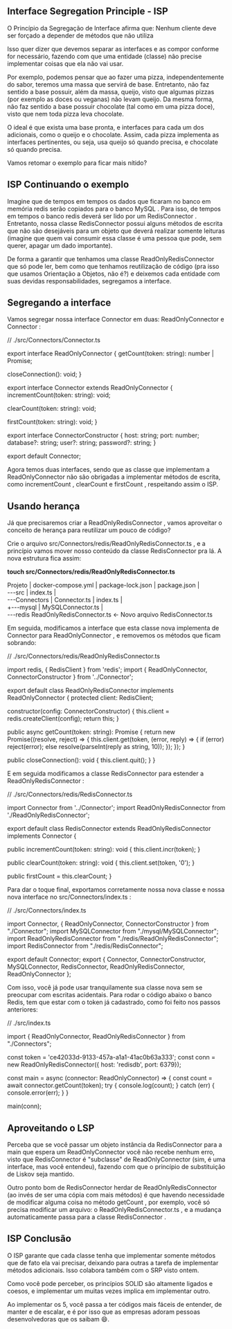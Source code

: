 ## Interface Segregation Principle - ISP

O Princípio da Segregação de Interface afirma que:
Nenhum cliente deve ser forçado a depender de métodos que não utiliza

Isso quer dizer que devemos separar as interfaces e as compor conforme for necessário, fazendo com que uma entidade (classe) não precise implementar coisas que ela não vai usar.


Por exemplo, podemos pensar que ao fazer uma pizza, independentemente do sabor, teremos uma massa que servirá de base. Entretanto, não faz sentido a base possuir, além da massa, queijo, visto que algumas pizzas (por exemplo as doces ou veganas) não levam queijo. Da mesma forma, não faz sentido a base possuir chocolate (tal como em uma pizza doce), visto que nem toda pizza leva chocolate.

O ideal é que exista uma base pronta, e interfaces para cada um dos adicionais, como o queijo e o chocolate. Assim, cada pizza implementa as interfaces pertinentes, ou seja, usa queijo só quando precisa, e chocolate só quando precisa.

Vamos retomar o exemplo para ficar mais nítido?

## ISP Continuando o exemplo

Imagine que de tempos em tempos os dados que ficaram no banco em memória redis serão copiados para o banco MySQL . Para isso, de tempos em tempos o banco redis deverá ser lido por um RedisConnector . Entretanto, nossa classe RedisConnector possui alguns métodos de escrita que não são desejáveis para um objeto que deverá realizar somente leituras (imagine que quem vai consumir essa classe é uma pessoa que pode, sem querer, apagar um dado importante).

De forma a garantir que tenhamos uma classe ReadOnlyRedisConnector que só pode ler, bem como que tenhamos reutilização de código (pra isso que usamos Orientação a Objetos, não é?) e deixemos cada entidade com suas devidas responsabilidades, segregamos a interface.

## Segregando a interface

Vamos segregar nossa interface Connector em duas: ReadOnlyConnector e Connector :

// ./src/Connectors/Connector.ts

export interface ReadOnlyConnector {
  getCount(token: string): number | Promise<number>;

  closeConnection(): void;
}

export interface Connector extends ReadOnlyConnector {
  incrementCount(token: string): void;

  clearCount(token: string): void;

  firstCount(token: string): void;
}

export interface ConnectorConstructor {
  host: string;
  port: number;
  database?: string;
  user?: string;
  password?: string;
}

export default Connector;

Agora temos duas interfaces, sendo que as classe que implementam a ReadOnlyConnector não são obrigadas a implementar métodos de escrita, como incrementCount , clearCount e firstCount , respeitando assim o ISP.


## Usando herança

Já que precisaremos criar a ReadOnlyRedisConnector , vamos aproveitar o conceito de herança para reutilizar um pouco de código?

Crie o arquivo src/Connectors/redis/ReadOnlyRedisConnector.ts , e a princípio vamos mover nosso conteúdo da classe RedisConnector pra lá. A nova estrutura fica assim:

**touch src/Connectors/redis/ReadOnlyRedisConnector.ts**

Projeto
|   docker-compose.yml
|   package-lock.json
|   package.json
|   
\---src
    |   index.ts
    |   
    \---Connectors
        |   Connector.ts
        |   index.ts
        |   
        +---mysql
        |       MySQLConnector.ts
        |       
        \---redis
                ReadOnlyRedisConnector.ts    <- Novo arquivo
                RedisConnector.ts

Em seguida, modificamos a interface que esta classe nova implementa de Connector para ReadOnlyConnector , e removemos os métodos que ficam sobrando:

// ./src/Connectors/redis/ReadOnlyRedisConnector.ts

import redis, { RedisClient } from 'redis';
import { ReadOnlyConnector, ConnectorConstructor } from '../Connector';

export default class ReadOnlyRedisConnector implements ReadOnlyConnector {
  protected client: RedisClient;

  constructor(config: ConnectorConstructor) {
    this.client = redis.createClient(config);
    return this;
  }

  public async getCount(token: string): Promise<number> {
    return new Promise((resolve, reject) => {
      this.client.get(token, (error, reply) => {
        if (error) reject(error);
        else resolve(parseInt(reply as string, 10));
      });
    });
  }

  public closeConnection(): void {
    this.client.quit();
  }
}

E em seguida modificamos a classe RedisConnector para estender a ReadOnlyRedisConnector :

// ./src/Connectors/redis/RedisConnector.ts

import Connector from '../Connector';
import ReadOnlyRedisConnector from './ReadOnlyRedisConnector';

export default class RedisConnector extends ReadOnlyRedisConnector implements Connector {

  public incrementCount(token: string): void {
    this.client.incr(token);
  }

  public clearCount(token: string): void {
    this.client.set(token, '0');
  }

  public firstCount = this.clearCount;
}


Para dar o toque final, exportamos corretamente nossa nova classe e nossa nova interface no src/Connectors/index.ts :



// ./src/Connectors/index.ts

import Connector, { ReadOnlyConnector, ConnectorConstructor } from "./Connector";
import MySQLConnector from "./mysql/MySQLConnector";
import ReadOnlyRedisConnector from "./redis/ReadOnlyRedisConnector";
import RedisConnector from "./redis/RedisConnector";

export default Connector;
export {
  Connector,
  ConnectorConstructor,
  MySQLConnector,
  RedisConnector,
  ReadOnlyRedisConnector,
  ReadOnlyConnector
};


Com isso, você já pode usar tranquilamente sua classe nova sem se preocupar com escritas acidentais. Para rodar o código abaixo o banco Redis, tem que estar com o token já cadastrado, como foi feito nos passos anteriores:


// ./src/index.ts

import { ReadOnlyConnector, ReadOnlyRedisConnector } from "./Connectors";

const token = 'ce42033d-9133-457a-a1a1-41ac0b63a333';
const conn = new ReadOnlyRedisConnector({
  host: 'redisdb',
  port: 6379});

const main = async (connector: ReadOnlyConnector) => {
  const count = await connector.getCount(token);
  try {
    console.log(count);
  } catch (err) {
    console.error(err);
  }
}

main(conn);

## Aproveitando o LSP
Perceba que se você passar um objeto instância da RedisConnector para a main que espera um ReadOnlyConnector você não recebe nenhum erro, visto que RedisConnector é "subclasse" de ReadOnlyConnector (sim, é uma interface, mas você entendeu), fazendo com que o princípio de substituição de Liskov seja mantido.

Outro ponto bom de RedisConnector herdar de ReadOnlyRedisConnector (ao invés de ser uma cópia com mais métodos) é que havendo necessidade de modificar alguma coisa no método getCount , por exemplo, você só precisa modificar um arquivo: o ReadOnlyRedisConnector.ts , e a mudança automaticamente passa para a classe RedisConnector .

## ISP Conclusão

O ISP garante que cada classe tenha que implementar somente métodos que de fato ela vai precisar, deixando para outras a tarefa de implementar métodos adicionais. Isso colabora também com o SRP visto ontem.

Como você pode perceber, os princípios SOLID são altamente ligados e coesos, e implementar um muitas vezes implica em implementar outro.

Ao implementar os 5, você passa a ter códigos mais fáceis de entender, de manter e de escalar, e é por isso que as empresas adoram pessoas desenvolvedoras que os saibam 😄.

